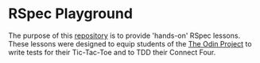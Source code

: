# RSpec Playground
The purpose of this [repository](https://github.com/TheOdinProject/ruby_testing) is to provide 'hands-on' RSpec lessons. These lessons were designed to equip students of the [The Odin Project](https://www.theodinproject.com/) to write tests for their Tic-Tac-Toe and to TDD their Connect Four.
